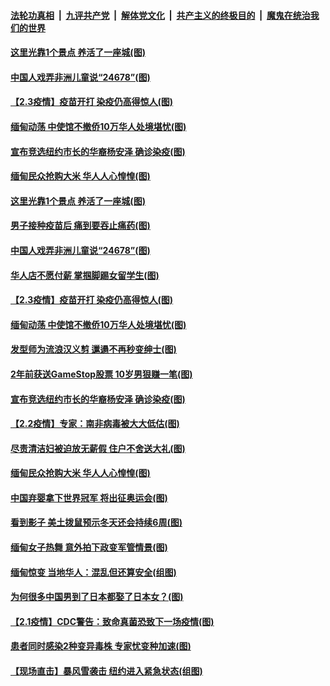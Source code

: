 

####  [法轮功真相](../../../../basic/blob/master/README.md?t=02041101) &nbsp;|&nbsp; [九评共产党](../../../../9ping.md/blob/master/README.md?t=02041101) &nbsp;|&nbsp; [解体党文化](../../../../jtdwh.md/blob/master/README.md?t=02041101)  &nbsp;|&nbsp; [共产主义的终极目的](../../../../gczydzjmd.md/blob/master/README.md?t=02041101) &nbsp;|&nbsp; [魔鬼在统治我们的世界](../../../../mgztzwmdsj.md/blob/master/README.md?t=02041101) 

#### [这里光靠1个景点 养活了一座城(图)](../pages/p3/961376.md?t=02041101) 

#### [中国人戏弄非洲儿童说“24678”(图)](../pages/p3/961354.md?t=02041101) 

#### [【2.3疫情】疫苗开打 染疫仍高得惊人(图)](../pages/p3/961349.md?t=02041101) 

#### [缅甸动荡 中使馆不撤侨10万华人处境堪忧(图)](../pages/p3/961315.md?t=02041101) 

#### [宣布竞选纽约市长的华裔杨安泽 确诊染疫(图)](../pages/p3/961236.md?t=02041101) 

#### [缅甸民众抢购大米 华人人心惶惶(图)](../pages/p3/961222.md?t=02041101) 

#### [这里光靠1个景点 养活了一座城(图)](../pages/p3/961376.md?t=02041101) 

#### [男子接种疫苗后 痛到要吞止痛药(图)](../pages/p3/961370.md?t=02041101) 

#### [中国人戏弄非洲儿童说“24678”(图)](../pages/p3/961354.md?t=02041101) 

#### [华人店不愿付薪 掌掴脚踢女留学生(图)](../pages/p3/961330.md?t=02041101) 

#### [【2.3疫情】疫苗开打 染疫仍高得惊人(图)](../pages/p3/961349.md?t=02041101) 

#### [缅甸动荡 中使馆不撤侨10万华人处境堪忧(图)](../pages/p3/961315.md?t=02041101) 

#### [发型师为流浪汉义剪 邋遢不再秒变绅士(图)](../pages/p3/961251.md?t=02041101) 

#### [2年前获送GameStop股票 10岁男狠赚一笔(图)](../pages/p3/961238.md?t=02041101) 

#### [宣布竞选纽约市长的华裔杨安泽 确诊染疫(图)](../pages/p3/961236.md?t=02041101) 

#### [【2.2疫情】专家：南非病毒被大大低估(图)](../pages/p3/961225.md?t=02041101) 

#### [尽责清洁妇被迫放无薪假 住户不舍送大礼(图)](../pages/p3/961227.md?t=02041101) 

#### [缅甸民众抢购大米 华人人心惶惶(图)](../pages/p3/961222.md?t=02041101) 

#### [中国弃婴拿下世界冠军 将出征奥运会(图)](../pages/p3/961221.md?t=02041101) 

#### [看到影子 美土拨鼠预示冬天还会持续6周(图)](../pages/p3/961203.md?t=02041101) 

#### [缅甸女子热舞 意外拍下政变军管情景(图)](../pages/p3/961215.md?t=02041101) 

#### [缅甸惊变 当地华人：混乱但还算安全(组图)](../pages/p3/961099.md?t=02041101) 

#### [为何很多中国男到了日本都娶了日本女？(图)](../pages/p3/960442.md?t=02041101) 

#### [【2.1疫情】CDC警告：致命真菌恐致下一场疫情(图)](../pages/p3/961092.md?t=02041101) 

#### [患者同时感染2种变异毒株 专家忧变种加速(图)](../pages/p3/961085.md?t=02041101) 

#### [【现场直击】暴风雪袭击 纽约进入紧急状态(组图)](../pages/p3/961087.md?t=02041101) 

